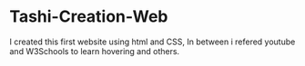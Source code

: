 # Tashi-Creation-Web
I created this first website using html and CSS, In between i refered youtube and W3Schools to learn hovering and others.
